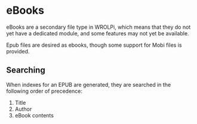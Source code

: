 # eBooks

eBooks are a secondary file type in WROLPi, which means that they do not yet have a dedicated module, and some features
may not yet be available.

Epub files are desired as ebooks, though some support for Mobi files is provided.

## Searching

When indexes for an EPUB are generated, they are searched in the following order of precedence:

1. Title
2. Author
3. eBook contents